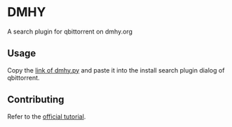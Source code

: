 # DMHY
A search plugin for qbittorrent on dmhy.org

## Usage

Copy the [link of dmhy.py](https://raw.githubusercontent.com/diazchika/dmhy/main/dmhy.py) and paste it into the install search plugin dialog of qbittorrent.

## Contributing

Refer to the [official tutorial](https://github.com/qbittorrent/search-plugins/wiki/How-to-write-a-search-plugin).